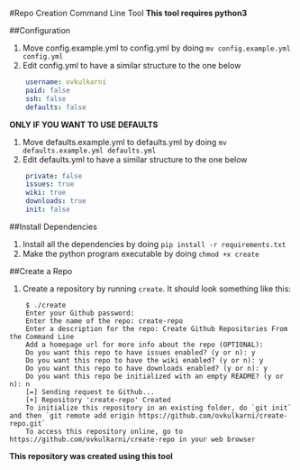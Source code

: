 #Repo Creation Command Line Tool
**This tool requires python3**


##Configuration
1. Move config.example.yml to config.yml by doing `mv config.example.yml config.yml`
2. Edit config.yml to have a similar structure to the one below
```yaml
    username: ovkulkarni
    paid: false
    ssh: false
    defaults: false
```
**ONLY IF YOU WANT TO USE DEFAULTS**
1. Move defaults.example.yml to defaults.yml by doing `mv defaults.example.yml defaults.yml`
2. Edit defaults.yml to have a similar structure to the one below
```yaml
    private: false
    issues: true
    wiki: true
    downloads: true
    init: false
```    
##Install Dependencies
1. Install all the dependencies by doing `pip install -r requirements.txt`
2. Make the python program executable by doing `chmod +x create`

##Create a Repo
1. Create a repository by running `create`. It should look something like this:
```
    $ ./create
    Enter your Github password: 
    Enter the name of the repo: create-repo
    Enter a description for the repo: Create Github Repositories From the Command Line
    Add a homepage url for more info about the repo (OPTIONAL):
    Do you want this repo to have issues enabled? (y or n): y
    Do you want this repo to have the wiki enabled? (y or n): y
    Do you want this repo to have downloads enabled? (y or n): y
    Do you want this repo be initialized with an empty README? (y or n): n
    [=] Sending request to Github...
    [+] Repository 'create-repo' Created
    To initialize this repository in an existing folder, do `git init` and then `git remote add origin https://github.com/ovkulkarni/create-repo.git`
    To access this repository online, go to https://github.com/ovkulkarni/create-repo in your web browser
```

****This repository was created using this tool****

